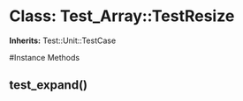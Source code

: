 # Class: Test_Array::TestResize
**Inherits:** Test::Unit::TestCase
    




#Instance Methods
## test_expand() [](#method-i-test_expand)

